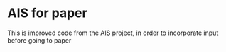 # AIS for paper

This is improved code from the AIS project, in order to incorporate input before going to paper
